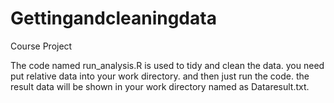 Gettingandcleaningdata
======================

Course Project

The code named run_analysis.R is used to tidy and clean the data.
you need put relative data into your work directory.
and then just run the code.
the result data will be shown in your work directory named as Dataresult.txt.
